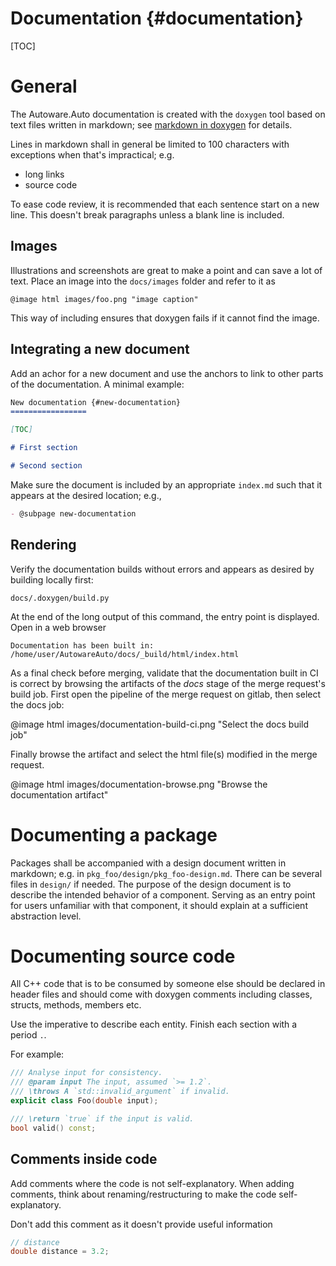 Documentation {#documentation}
=============

[TOC]

# General

The Autoware.Auto documentation is created with the `doxygen` tool based on text files written in
markdown; see [markdown in doxygen](https://www.doxygen.nl/manual/markdown.html) for details.

Lines in markdown shall in general be limited to 100 characters with exceptions when that's
impractical; e.g.

- long links
- source code

To ease code review, it is recommended that each sentence start on a new line.
This doesn't break paragraphs unless a blank line is included.

## Images

Illustrations and screenshots are great to make a point and can save a lot of text. Place an image
into the `docs/images` folder and refer to it as

    @image html images/foo.png "image caption"

This way of including ensures that doxygen fails if it cannot find the image.

## Integrating a new document

Add an achor for a new document and use the anchors to link to other parts of the documentation. A
minimal example:

```md
New documentation {#new-documentation}
=================

[TOC]

# First section

# Second section
```

Make sure the document is included by an appropriate `index.md` such that it appears at the desired
location; e.g.,

```md
- @subpage new-documentation
```

## Rendering

Verify the documentation builds without errors and appears as desired by building locally first:

    docs/.doxygen/build.py

At the end of the long output of this command, the entry point is displayed. Open in a web browser

    Documentation has been built in: /home/user/AutowareAuto/docs/_build/html/index.html

As a final check before merging, validate that the documentation built in CI is correct by browsing
the artifacts of the *docs* stage of the merge request's build job. First open the pipeline of the
merge request on gitlab, then select the docs job:

@image html images/documentation-build-ci.png "Select the docs build job"

Finally browse the artifact and select the html file(s) modified in the merge request.

@image html images/documentation-browse.png "Browse the documentation artifact"

# Documenting a package

Packages shall be accompanied with a design document written in markdown; e.g. in
`pkg_foo/design/pkg_foo-design.md`. There can be several files in `design/` if needed. The purpose
of the design document is to describe the intended behavior of a component. Serving as an entry
point for users unfamiliar with that component, it should explain at a sufficient abstraction level.

# Documenting source code

All C++ code that is to be consumed by someone else should be declared in header files and should
come with doxygen comments including classes, structs, methods, members etc.

Use the imperative to describe each entity. Finish each section with a period `.`.

For example:

```c++
/// Analyse input for consistency.
/// @param input The input, assumed `>= 1.2`.
/// \throws A `std::invalid_argument` if invalid.
explicit class Foo(double input);

/// \return `true` if the input is valid.
bool valid() const;
```

## Comments inside code

Add comments where the code is not self-explanatory. When adding comments, think about
renaming/restructuring to make the code self-explanatory.

Don't add this comment as it doesn't provide useful information

```c++
// distance
double distance = 3.2;
```
